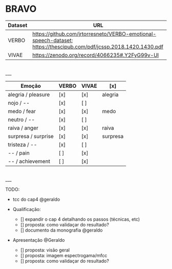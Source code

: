 # BRAVO

Dataset | URL
------- | ---
VERBO   | https://github.com/jrtorresneto/VERBO-emotional-speech-dataset; https://thescipub.com/pdf/jcssp.2018.1420.1430.pdf
VIVAE   | https://zenodo.org/record/4066235#.Y2FyG99v-Ul

<br>
___
<br>

Emoção              | VERBO | VIVAE | [x]
------------------- | ----- | ----- | ----
alegria / pleasure  | [x]   | [x]   | alegria
nojo / --           | [x]   | [ ]   |
medo / fear         | [x]   | [x]   | medo
neutro / --         | [x]   | [ ]   |
raiva / anger       | [x]   | [x]   | raiva
surpresa / surprise | [x]   | [x]   | surpresa
tristeza / --       | [x]   | [ ]   |
-- / pain           | [ ]   | [x]   |
-- / achievement    | [ ]   | [x]   |

<br>
___
<br>

TODO:

- tcc do cap4 @geraldo

- Qualificação:
    - [] expandir o cap 4 detalhando os passos (técnicas, etc)
    - [] proposta: como validaçar do resultado?
    - [] documento da monografia @geraldo

- Apresentação @Geraldo
    - [] proposta: visão geral
    - [] proposta: imagem espectrogama/mfcc
    - [] proposta: como validaçar do resultado?
